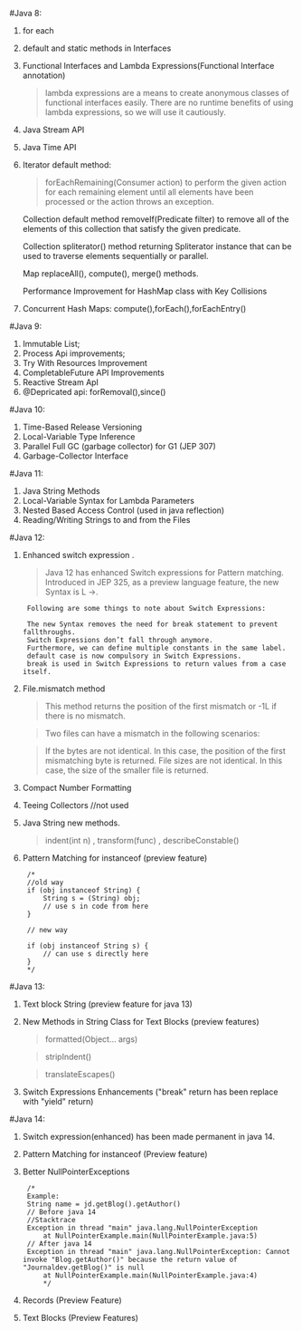 #Java 8:

1. for each 
2. default and static methods in Interfaces
3. Functional Interfaces and Lambda Expressions(Functional Interface annotation)

   > lambda expressions are a means to create anonymous classes of functional interfaces easily. There are no runtime benefits of using lambda expressions, so we will use it cautiously.

4. Java Stream API

5. Java Time API

6. Iterator default method:
     >forEachRemaining(Consumer action) to perform the given action for each remaining element until all elements have been processed or the action throws an exception.
    
    Collection default method removeIf(Predicate filter) to remove all of the elements of this collection that satisfy the given predicate.
    
    Collection spliterator() method returning Spliterator instance that can be used to traverse elements sequentially or parallel.
    
    Map replaceAll(), compute(), merge() methods.
    
    Performance Improvement for HashMap class with Key Collisions

7. Concurrent Hash Maps: compute(),forEach(),forEachEntry()


#Java 9: 

1. Immutable List; 
2. Process Api improvements; 
3. Try With Resources Improvement
4. CompletableFuture API Improvements
5. Reactive Stream ApI
6. @Depricated api: forRemoval(),since()

#Java 10:
1. Time-Based Release Versioning
2. Local-Variable Type Inference
3. Parallel Full GC (garbage collector) for G1 (JEP 307)
4. Garbage-Collector Interface

#Java 11:

1. Java String Methods
2. Local-Variable Syntax for Lambda Parameters
3. Nested Based Access Control (used in java reflection)
4. Reading/Writing Strings to and from the Files

#Java 12:
1. Enhanced switch expression .
    >Java 12 has enhanced Switch expressions for Pattern matching.
    Introduced in JEP 325, as a preview language feature, the new Syntax is L ->.
    
        Following are some things to note about Switch Expressions:
        
        The new Syntax removes the need for break statement to prevent fallthroughs.
        Switch Expressions don’t fall through anymore.
        Furthermore, we can define multiple constants in the same label.
        default case is now compulsory in Switch Expressions.
        break is used in Switch Expressions to return values from a case itself.

2. File.mismatch method
    > This method returns the position of the first mismatch or -1L if there is no mismatch.
    
    > Two files can have a mismatch in the following scenarios:
    
    > If the bytes are not identical. In this case, the position of the first mismatching byte is returned.
    File sizes are not identical. In this case, the size of the smaller file is returned.

3. Compact Number Formatting
4. Teeing Collectors //not used
5. Java String new methods. 
    > indent(int n)
    , transform(func)
    , describeConstable()
6. Pattern Matching for instanceof (preview feature)

        /*
        //old way
        if (obj instanceof String) {
            String s = (String) obj;
            // use s in code from here
        }

        // new way
        
        if (obj instanceof String s) {
            // can use s directly here
        } 
        */

#Java 13:
1. Text block String (preview feature for java 13)
2. New Methods in String Class for Text Blocks (preview features)

    > formatted(Object… args)
    
    > stripIndent()
    
    >translateEscapes()

3. Switch Expressions Enhancements ("break" return has been replace with "yield" return)

#Java 14:

1. Switch expression(enhanced) has been made permanent in java 14. 
2. Pattern Matching for instanceof (Preview feature)
3. Better NullPointerExceptions 

        /*
        Example: 
        String name = jd.getBlog().getAuthor()
        // Before java 14
        //Stacktrace
        Exception in thread "main" java.lang.NullPointerException
            at NullPointerExample.main(NullPointerExample.java:5)
        // After java 14
        Exception in thread "main" java.lang.NullPointerException: Cannot invoke "Blog.getAuthor()" because the return value of "Journaldev.getBlog()" is null
            at NullPointerExample.main(NullPointerExample.java:4)
            */
4. Records (Preview Feature)

5. Text Blocks (Preview Features)

